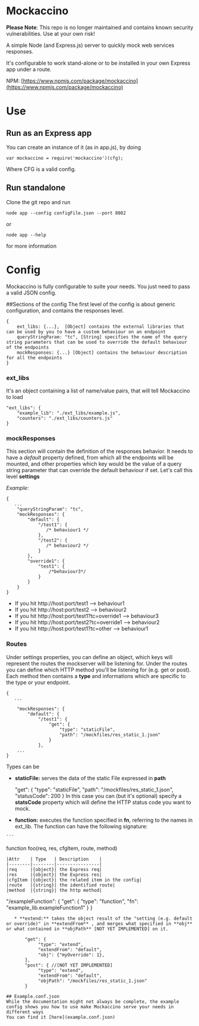 Mockaccino
===========
**Please Note**: This repo is no longer maintained and contains known security vulnerabilities. Use at your own risk!

A simple Node (and Express.js) server to quickly mock web services responses.

It's configurable to work stand-alone or to be installed in your own Express app under a route.

NPM: [https://www.npmjs.com/package/mockaccino](https://www.npmjs.com/package/mockaccino)

# Use
## Run as an Express app
You can create an instance of it (as in app.js), by doing
```
var mockaccino = require('mockaccino')(cfg);
```
Where CFG is a valid config.
## Run standalone

Clone the git repo and run
```
node app --config configFile.json --port 8082
```
or

```
node app --help
```
for more information
# Config
Mockaccino is fully configurable to suite your needs. You just need to pass a valid JSON config.

##Sections of the config
The first level of the config is about generic configuration, and contains the responses level.
```
{
    ext_libs: {...},  [Object] contains the external libraries that can be used by you to have a custom behaviour on an endpoint
    queryStringParam: "tc", [String] specifies the name of the query string parameters that can be used to override the default behaviour of the endpoints
    mockResponses: {...} [Object] contains the behaviour description for all the endpoints
}
```

### ext_libs
It's an object containing a list of name/value pairs, that will tell Mockaccino to load
```
"ext_libs": {
    "example_lib": "./ext_libs/example.js",
    "counters": "./ext_libs/counters.js"
}
```

### mockResponses
This section will contain the definition of the responses behavior.
It needs to have a *default* property defined, from which all the endpoints will be mounted, and other properties which key would be the value of a query string parameter that can override the default behaviour if set. Let's call this level **settings**

*Example:*
```
{
   ...
    "queryStringParam": "tc",
    "mockResponses": {
        "default": {
            "/test1": {
               /* behaviour1 */
            },
            "/test2": {
               /* behaviour2 */
            }
        },
        "override1": {
            "test1": {
                /*behaviour3*/
            }
        }
    }
}
```

   * If you hit http://host:port/test1              --> behaviour1
   * If you hit http://host:port/test2              --> behaviour2
   * If you hit http://host:port/test1?tc=override1 --> behaviour3
   * If you hit http://host:port/test2?tc=override1 --> behaviour2
   * If you hit http://host:port/test1?tc=other     --> behaviour1

### Routes
Under settings properties, you can define an object, which keys will represent the routes the mockserver will be listening for.
Under the routes you can define which HTTP method you'll be listening for (e.g. get or post).
Each method then contains a **type** and informations which are specific to the type or your endpoint.

```
{
   ...

    "mockResponses": {
        "default": {
            "/test1": {
                "get": {
                    "type": "staticFile",
                    "path": "/mockfiles/res_static_1.json"
                }
            },
    ...
}
```
Types can be
   * **staticFile:** serves the data of the static File expressed in **path**

        "get": {
            "type": "staticFile",
            "path": "/mockfiles/res_static_1.json",
            "statusCode": 200
        }
    In this case you can (but it's optional) specify a **statsCode** property which will define the HTTP status code you want to mock.

   * **function:** executes the function specified in **fn**, referring to the names in ext_lib. The function can have the following signature:

    ```
   function foo(req, res, cfgItem, route, method)
   ```
|Attr    | Type   | Description    |
|--------|--------|----------------|
|req     |{object}| the Express req|
|res     |{object}| the Express res|
|cfgItem |{object}| the related item in the config|
|route   |{string}| the identified route|
|method  |{string}| the http method|

```
"/exampleFunction": {
    "get": {
        "type": "function",
        "fn": "example_lib.exampleFunction1"
    }
}
```
   * **extend:** takes the object result of the "setting (e.g. default or override)" in **extendFrom** , and merges what specified in **obj** or what contained in **objPath** [NOT YET IMPLEMENTED] on it.

       "get": {
            "type": "extend",
            "extendFrom": "default",
            "obj": {"myOverride": 1},
       },
       "post": { //[NOT YET IMPLEMENTED]
            "type": "extend",
            "extendFrom": "default",
            "objPath": "/mockfiles/res_static_1.json"
       }

## Example.conf.json
While the documentation might not always be complete, the example config shows you how to use make Mockaccino serve your needs in different ways
You can find it [here](example.conf.json)


